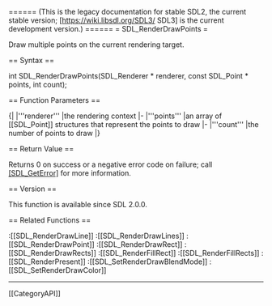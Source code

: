 ====== (This is the legacy documentation for stable SDL2, the current stable version; [https://wiki.libsdl.org/SDL3/ SDL3] is the current development version.) ======
= SDL_RenderDrawPoints =

Draw multiple points on the current rendering target.

== Syntax ==

<syntaxhighlight lang='c'>
int SDL_RenderDrawPoints(SDL_Renderer * renderer,
                         const SDL_Point * points,
                         int count);
</syntaxhighlight>

== Function Parameters ==

{|
|'''renderer'''
|the rendering context
|-
|'''points'''
|an array of [[SDL_Point]] structures that represent the points to draw
|-
|'''count'''
|the number of points to draw
|}

== Return Value ==

Returns 0 on success or a negative error code on failure; call
[[SDL_GetError]]() for more information.

== Version ==

This function is available since SDL 2.0.0.

== Related Functions ==

:[[SDL_RenderDrawLine]]
:[[SDL_RenderDrawLines]]
:[[SDL_RenderDrawPoint]]
:[[SDL_RenderDrawRect]]
:[[SDL_RenderDrawRects]]
:[[SDL_RenderFillRect]]
:[[SDL_RenderFillRects]]
:[[SDL_RenderPresent]]
:[[SDL_SetRenderDrawBlendMode]]
:[[SDL_SetRenderDrawColor]]

----
[[CategoryAPI]]


